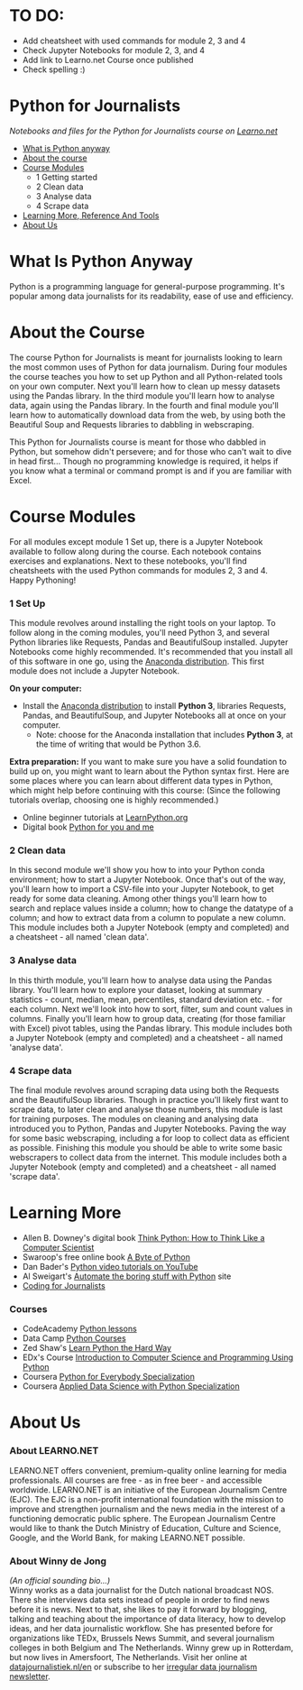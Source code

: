 TO DO:
======
* Add cheatsheet with used commands for module 2, 3 and 4
* Check Jupyter Notebooks for module 2, 3, and 4
* Add link to Learno.net Course once published
* Check spelling :) 

Python for Journalists
======================
*Notebooks and files for the Python for Journalists course on [Learno.net](https://learno.net)*

* [What is Python anyway](#what-is-python-anyway)
* [About the course](#about-the-course)
* [Course Modules](#course-modules)
    * 1 Getting started
    * 2 Clean data
    * 3 Analyse data
    * 4 Scrape data
* [Learning More, Reference And Tools](#learning-more-reference-and-tools)
* [About Us](#about-us)


What Is Python Anyway
===============================

Python is a programming language for general-purpose programming. It's popular among data journalists for its readability, ease of use and efficiency. 

About the Course
==================
The course Python for Journalists is meant for journalists looking to learn the most common uses of Python for data journalism. During four modules the course teaches you how to set up Python and all Python-related tools on your own computer. Next you'll learn how to clean up messy datasets using the Pandas library. In the third module you'll learn how to analyse data, again using the Pandas library. In the fourth and final module you'll learn how to automatically download data from the web, by using both the Beautiful Soup and Requests libraries to dabbling in webscraping. 

This Python for Journalists course is meant for those who dabbled in Python, but somehow didn't persevere; and for those who can't wait to dive in head first... Though no programming knowledge is required, it helps if you know what a terminal or command prompt is and if you are familiar with Excel.


Course Modules
===============

For all modules except module 1 Set up, there is a Jupyter Notebook available to follow along during the course. Each notebook contains exercises and explanations. Next to these notebooks, you'll find cheatsheets with the used Python commands for modules 2, 3 and 4. Happy Pythoning!

### 1 Set Up

This module revolves around installing the right tools on your laptop. To follow along in the coming modules, you'll need Python 3, and several Python libraries like Requests, Pandas and BeautifulSoup installed. Jupyter Notebooks come highly recommended. It's recommended that you install all of this software in one go, using the [Anaconda distribution](https://anaconda.org/). This first module does not include a Jupyter Notebook.

**On your computer:**

* Install the [Anaconda distribution](https://www.anaconda.com/download/#macos) to install **Python 3**, libraries Requests, Pandas, and BeautifulSoup, and Jupyter Notebooks all at once on your computer. 
  * Note: choose for the Anaconda installation that includes **Python 3**, at the time of writing that would be Python 3.6.
  
**Extra preparation:**
If you want to make sure you have a solid foundation to build up on, you might want to learn about the Python syntax first. Here are some places where you can learn about different data types in Python, which might help before continuing with this course: (Since the following tutorials overlap, choosing one is highly recommended.)
* Online beginner tutorials at [LearnPython.org](https://www.learnpython.org/)
* Digital book [Python for you and me](https://pymbook.readthedocs.io/en/py3/)

### 2 Clean data

In this second module we'll show you how to into your Python conda environment; how to start a Jupyter Notebook. Once that's out of the way, you'll learn how to import a CSV-file into your Jupyter Notebook, to get ready for some data cleaning. Among other things you'll learn how to search and replace values inside a column; how to change the datatype of a column; and how to extract data from a column to populate a new column. This module includes both a Jupyter Notebook (empty and completed) and a cheatsheet - all named 'clean data'.

### 3 Analyse data

In this thirth module, you'll learn how to analyse data using the Pandas library. You'll learn how to explore your dataset, looking at summary statistics - count, median, mean, percentiles, standard deviation etc. - for each column. Next we'll look into how to sort, filter, sum and count values in columns. Finally you'll learn how to group data, creating (for those familiar with Excel) pivot tables, using the Pandas library. This module includes both a Jupyter Notebook (empty and completed) and a cheatsheet - all named 'analyse data'. 


### 4 Scrape data

The final module revolves around scraping data using both the Requests and the BeautifulSoup libraries. Though in practice you'll likely first want to scrape data, to later clean and analyse those numbers, this module is last for training purposes. The modules on cleaning and analysing data introduced you to Python, Pandas and Jupyter Notebooks. Paving the way for some basic webscraping, including a for loop to collect data as efficient as possible. Finishing this module you should be able to write some basic webscrapers to collect data from the internet. This module includes both a Jupyter Notebook (empty and completed) and a cheatsheet - all named 'scrape data'. 

Learning More
=================

* Allen B. Downey's digital book [Think Python: How to Think Like a Computer Scientist](http://greenteapress.com/thinkpython2/html/index.html)
* Swaroop's free online book [A Byte of Python](https://python.swaroopch.com/)
* Dan Bader's [Python video tutorials on YouTube](https://www.youtube.com/channel/UCI0vQvr9aFn27yR6Ej6n5UA)
* Al Sweigart's [Automate the boring stuff with Python](https://automatetheboringstuff.com/) site
* [Coding for Journalists](https://coding-for-journalists.readthedocs.io/en/latest/)

### Courses
* CodeAcademy [Python lessons](https://www.codecademy.com/tracks/python)
* Data Camp [Python Courses](https://www.datacamp.com/courses/tech:python)
* Zed Shaw's [Learn Python the Hard Way](https://learnpythonthehardway.org/)
* EDx's Course [Introduction to Computer Science and Programming Using Python](https://www.edx.org/course/introduction-computer-science-mitx-6-00-1x-11)
* Coursera [Python for Everybody Specialization](https://www.coursera.org/specializations/python)
* Coursera [Applied Data Science with Python Specialization](https://www.coursera.org/specializations/data-science-python)

About Us
========

### About LEARNO.NET 
LEARNO.NET offers convenient, premium-quality online learning for media professionals. All courses are free - as in free beer - and accessible worldwide. LEARNO.NET is an initiative of the European Journalism Centre (EJC). The EJC is a non-profit international foundation with the mission to improve and strengthen journalism and the news media in the interest of a functioning democratic public sphere. The European Journalism Centre would like to thank the Dutch Ministry of Education, Culture and Science, Google, and the World Bank, for making LEARNO.NET possible.

### About Winny de Jong
*(An official sounding bio...)*  
Winny works as a data journalist for the Dutch national broadcast NOS. There she interviews data sets instead of people in order to find news before it is news. Next to that, she likes to pay it forward by blogging, talking and teaching about the importance of data literacy, how to develop ideas, and her data journalistic workflow. She has presented before for organizations like TEDx, Brussels News Summit, and several journalism colleges in both Belgium and The Netherlands. Winny grew up in Rotterdam, but now lives in Amersfoort, The Netherlands. Visit her online at [datajournalistiek.nl/en](https://datajournalistiek.nl/en) or subscribe to her [irregular data journalism newsletter](https://datajournalistiek.nl/en/newsletter/).
